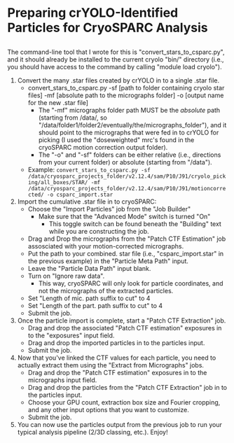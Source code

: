 # Preparing crYOLO-Identified Particles for CryoSPARC Analysis

## 

The command-line tool that I wrote for this is "convert_stars_to_csparc.py", and it should already be installed to the current cryolo "bin/" directory (i.e., you should have access to the command by calling "module load cryolo").

1. Convert the many .star files created by crYOLO in to a single .star file.
   - convert_stars_to_csparc.py -sf [path to folder containing cryolo star files] -mf [absolute path to the micrographs folder] -o [output name for the new .star file]
     - The "-mf" micrographs folder path MUST be the *absolute* path (starting from /data/, so "/data/folder1/folder2/eventually/the/micrographs_folder"), and it should point to the micrographs that were fed in to crYOLO for picking (I used the "doseweighted" mrc's found in the cryoSPARC motion correction output folder).
     - The "-o" and "-sf" folders can be either relative (i.e., directions from your current folder) or absolute (starting from "/data").
   - Example: `convert_stars_to_csparc.py -sf /data/cryosparc_projects_folder/v2.12.4/sam/P10/J91/cryolo_picking/all_boxes/STAR/ -mf /data/cryosparc_projects_folder/v2.12.4/sam/P10/J91/motioncorrected/ -o csparc_import.star`
2. Import the cumulative .star file in to cryoSPARC:
   - Choose the "Import Particles" job from the "Job Builder"
     - Make sure that the "Advanced Mode" switch is turned "On"
       - This toggle switch can be found beneath the "Building" text while you are constructing the job.
   - Drag and Drop the micrographs from the "Patch CTF Estimation" job assosciated with your motion-corrected micrographs.
   - Put the path to your combined. star file (i.e., "csparc_import.star" in the previous example) in the "Particle Meta Path" input.
   - Leave the "Particle Data Path" input blank.
   - Turn on "Ignore raw data".
     - This way, cryoSPARC will only look for particle coordinates, and not the micrographs of the extracted particles.
   - Set "Length of mic. path suffix to cut" to 4
   - Set "Length of the part. path suffix to cut" to 4
   - Submit the job.
3. Once the particle import is complete, start a "Patch CTF Extraction" job.
   - Drag and drop the associated "Patch CTF estimation" exposures in to the "exposures" input field.
   - Drag and drop the imported particles in to the particles input.
   - Submit the job.
4. Now that you've linked the CTF values for each particle, you need to actually extract them using the "Extract from Micrographs" jobs.
   - Drag and drop the "Patch CTF estimation" exposures in to the micrographs input field.
   - Drag and drop the particles from the "Patch CTF Extraction" job in to the particles input.
   - Choose your GPU count, extraction box size and Fourier cropping, and any other input options that you want to customize.
   - Submit the job.
5. You can now use the particles output from the previous job to run your typical analysis pipeline (2/3D classing, etc.). Enjoy!

